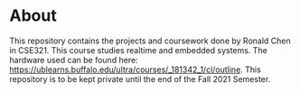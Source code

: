 About
=======
This repository contains the projects and coursework done by Ronald Chen in CSE321. This course studies realtime and embedded systems. The hardware used can be found here: https://ublearns.buffalo.edu/ultra/courses/_181342_1/cl/outline. This repository is to be kept private until the end of the Fall 2021 Semester.
